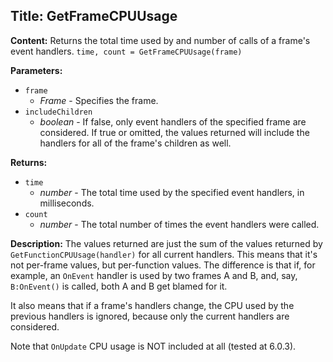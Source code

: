 ## Title: GetFrameCPUUsage

**Content:**
Returns the total time used by and number of calls of a frame's event handlers.
`time, count = GetFrameCPUUsage(frame)`

**Parameters:**
- `frame`
  - *Frame* - Specifies the frame.
- `includeChildren`
  - *boolean* - If false, only event handlers of the specified frame are considered. If true or omitted, the values returned will include the handlers for all of the frame's children as well.

**Returns:**
- `time`
  - *number* - The total time used by the specified event handlers, in milliseconds.
- `count`
  - *number* - The total number of times the event handlers were called.

**Description:**
The values returned are just the sum of the values returned by `GetFunctionCPUUsage(handler)` for all current handlers. This means that it's not per-frame values, but per-function values. The difference is that if, for example, an `OnEvent` handler is used by two frames A and B, and, say, `B:OnEvent()` is called, both A and B get blamed for it.

It also means that if a frame's handlers change, the CPU used by the previous handlers is ignored, because only the current handlers are considered.

Note that `OnUpdate` CPU usage is NOT included at all (tested at 6.0.3).